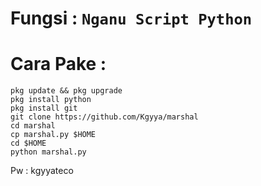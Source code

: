 # Fungsi : `Nganu Script Python`

# Cara Pake : 
```
pkg update && pkg upgrade
pkg install python
pkg install git
git clone https://github.com/Kgyya/marshal
cd marshal
cp marshal.py $HOME
cd $HOME
python marshal.py
```

Pw : kgyyateco
